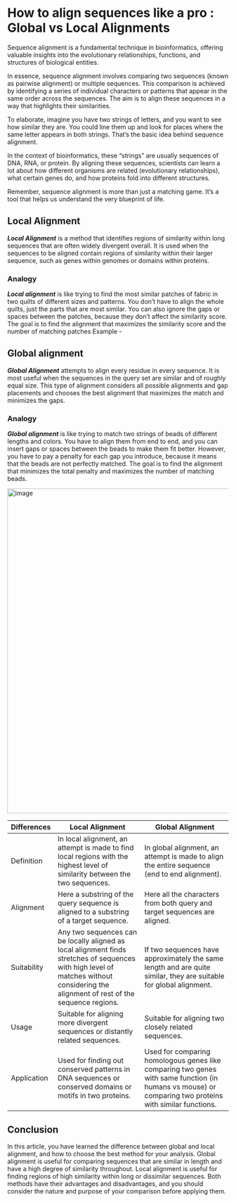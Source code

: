 # How to align sequences like a pro : Global vs Local Alignments

Sequence alignment is a fundamental technique in bioinformatics, offering valuable insights into the evolutionary relationships, functions, and structures of biological entities.

In essence, sequence alignment involves comparing two sequences (known as pairwise alignment) or multiple sequences. This comparison is achieved by identifying a series of individual characters or patterns that appear in the same order across the sequences. The aim is to align these sequences in a way that highlights their similarities.

To elaborate, imagine you have two strings of letters, and you want to see how similar they are. You could line them up and look for places where the same letter appears in both strings. That’s the basic idea behind sequence alignment.

In the context of bioinformatics, these “strings” are usually sequences of DNA, RNA, or protein. By aligning these sequences, scientists can learn a lot about how different organisms are related (evolutionary relationships), what certain genes do, and how proteins fold into different structures.

Remember, sequence alignment is more than just a matching game. It’s a tool that helps us understand the very blueprint of life.

## Local Alignment 
***Local Alignment*** is a method that identifies regions of similarity within long sequences that are often widely divergent overall. It is used when the sequences to be aligned contain regions of similarity within their larger sequence, such as genes within genomes or domains within proteins.

### Analogy   
***Local alignment*** is like trying to find the most similar patches of fabric in two quilts of different sizes and patterns. You don’t have to align the whole quilts, just the parts that are most similar. You can also ignore the gaps or spaces between the patches, because they don’t affect the similarity score. The goal is to find the alignment that maximizes the similarity score and the number of matching patches
Example -


## Global alignment 
***Global Alignment*** attempts to align every residue in every sequence. It is most useful when the sequences in the query set are similar and of roughly equal size. This type of alignment considers all possible alignments and gap placements and chooses the best alignment that maximizes the match and minimizes the gaps.

### Analogy 
***Global alignment*** is like trying to match two strings of beads of different lengths and colors. You have to align them from end to end, and you can insert gaps or spaces between the beads to make them fit better. However, you have to pay a penalty for each gap you introduce, because it means that the beads are not perfectly matched. The goal is to find the alignment that minimizes the total penalty and maximizes the number of matching beads.

<img width="739" alt="image" src="https://github.com/Sirczechs-Kaustubh/Technical-writing/assets/128580953/d46208ee-f587-4b20-84fa-ab453bbab432">



| Differences | Local Alignment | Global Alignment |
| ----------- | --------------- | ---------------- |
| Definition | In local alignment, an attempt is made to find local regions with the highest level of similarity between the two sequences. | In global alignment, an attempt is made to align the entire sequence (end to end alignment). |
| Alignment | Here a substring of the query sequence is aligned to a substring of a target sequence. | Here all the characters from both query and target sequences are aligned. |
| Suitability | Any two sequences can be locally aligned as local alignment finds stretches of sequences with high level of matches without considering the alignment of rest of the sequence regions. | If two sequences have approximately the same length and are quite similar, they are suitable for global alignment. |
| Usage | Suitable for aligning more divergent sequences or distantly related sequences. | Suitable for aligning two closely related sequences. |
| Application | Used for finding out conserved patterns in DNA sequences or conserved domains or motifs in two proteins. | Used for comparing homologous genes like comparing two genes with same function (in humans vs mouse) or comparing two proteins with similar functions. |


## Conclusion
In this article, you have learned the difference between global and local alignment, and how to choose the best method for your analysis. Global alignment is useful for comparing sequences that are similar in length and have a high degree of similarity throughout. Local alignment is useful for finding regions of high similarity within long or dissimilar sequences. Both methods have their advantages and disadvantages, and you should consider the nature and purpose of your comparison before applying them.
